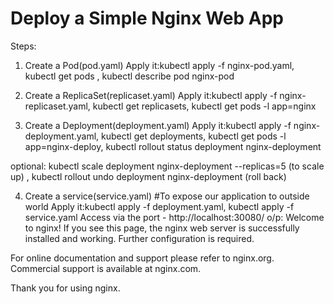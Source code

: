 # Deploy a Simple Nginx Web App

Steps:
1. Create a Pod(pod.yaml)
   Apply it:kubectl apply -f nginx-pod.yaml,
            kubectl get pods ,
            kubectl describe pod nginx-pod
   
2. Create a ReplicaSet(replicaset.yaml)
   Apply it:kubectl apply -f nginx-replicaset.yaml, 
            kubectl get replicasets,
            kubectl get pods -l app=nginx

3. Create a Deployment(deployment.yaml)
   Apply it:kubectl apply -f nginx-deployment.yaml,
            kubectl get deployments,
            kubectl get pods -l app=nginx-deploy,
            kubectl rollout status deployment nginx-deployment
   
optional:
kubectl scale deployment nginx-deployment --replicas=5 (to scale up) ,
kubectl rollout undo deployment nginx-deployment (roll back)


4. Create a service(service.yaml) #To expose our application to outside world
  Apply it:kubectl apply -f deployment.yaml,
           kubectl apply -f service.yaml
Access via the port - http://localhost:30080/
o/p:
Welcome to nginx!
If you see this page, the nginx web server is successfully installed and working. Further configuration is required.

For online documentation and support please refer to nginx.org.
Commercial support is available at nginx.com.

Thank you for using nginx.
   

   
